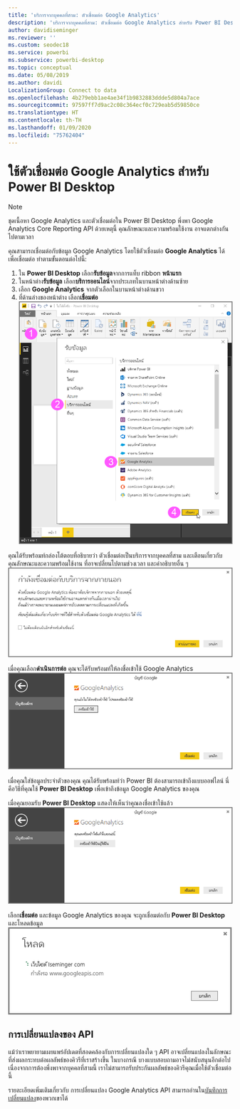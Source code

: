 ```yaml
---
title: 'บริการจากบุคคลที่สาม: ตัวเชื่อมต่อ Google Analytics'
description: 'บริการจากบุคคลที่สาม: ตัวเชื่อมต่อ Google Analytics สำหรับ Power BI Desktop'
author: davidiseminger
ms.reviewer: ''
ms.custom: seodec18
ms.service: powerbi
ms.subservice: powerbi-desktop
ms.topic: conceptual
ms.date: 05/08/2019
ms.author: davidi
LocalizationGroup: Connect to data
ms.openlocfilehash: 4b279ebb1ae4ae34f1b9832883ddde5d804a7ace
ms.sourcegitcommit: 97597ff7d9ac2c08c364ecf0c729eab5d59850ce
ms.translationtype: HT
ms.contentlocale: th-TH
ms.lasthandoff: 01/09/2020
ms.locfileid: "75762404"
---
```

# <a name="use-the-google-analytics-connector-for-power-bi-desktop"></a>ใช้ตัวเชื่อมต่อ Google Analytics สำหรับ Power BI Desktop
> [!NOTE]
> ชุดเนื้อหา Google Analytics และตัวเชื่อมต่อใน Power BI Desktop พึ่งพา Google Analytics Core Reporting API ด้วยเหตุนี้ คุณลักษณะและความพร้อมใช้งาน อาจแตกต่างกันไปตามเวลา

คุณสามารถเชื่อมต่อกับข้อมูล Google Analytics โดยใช้ตัวเชื่อมต่อ **Google Analytics** ได้ เพื่อเชื่อมต่อ ทำตามขั้นตอนต่อไปนี้:

1. ใน **Power BI Desktop** เลือก**รับข้อมูล**จากการแท็บ ribbon **หน้าแรก**
2. ในหน้าต่าง**รับข้อมูล** เลือก**บริการออนไลน์**จากประเภทในบานหน้าต่างด้านซ้าย
3. เลือก **Google Analytics** จากตัวเลือกในบานหน้าต่างด้านขวา
4. ที่ด้านล่างของหน้าต่าง เลือก**เชื่อมต่อ**  
   ![](media/service-google-analytics-connector/tps_googleanalytics_1.png)

คุณได้รับพร้อมท์กล่องโต้ตอบที่อธิบายว่า ตัวเชื่อมต่อเป็นบริการจากบุคคลที่สาม และเตือนเกี่ยวกับคุณลักษณะและความพร้อมใช้งาน ที่อาจเปลี่ยนไปตามช่วงเวลา และคำอธิบายอื่น ๆ  
![](media/service-google-analytics-connector/tps_googleanalytics_2.png)

เมื่อคุณเลือก**ดำเนินการต่อ** คุณจะได้รับพร้อมท์ให้ลงชื่อเข้าใช้ Google Analytics  
![](media/service-google-analytics-connector/tps_googleanalytics_3.png)

เมื่อคุณใส่ข้อมูลประจำตัวของคุณ คุณได้รับพร้อมท์ว่า Power BI ต้องสามารถเข้าถึงแบบออฟไลน์ นี่คือวิธีที่คุณใช้ **Power BI Desktop** เพื่อเข้าถึงข้อมูล Google Analytics ของคุณ  

เมื่อคุณยอมรับ **Power BI Desktop** แสดงให้เห็นว่าคุณลงชื่อเข้าใช้แล้ว  
![](media/service-google-analytics-connector/tps_googleanalytics_5.png)

เลือก**เชื่อมต่อ** และข้อมูล Google Analytics ของคุณ จะถูกเชื่อมต่อกับ **Power BI Desktop** และโหลดข้อมูล  
![](media/service-google-analytics-connector/tps_googleanalytics_6.png)

## <a name="changes-to-the-api"></a>การเปลี่ยนแปลงของ API
แม้ว่าเราพยายามเผยแพร่อัปเดตที่สอดคล้องกับการเปลี่ยนแปลงใด ๆ API อาจเปลี่ยนแปลงในลักษณะที่ส่งผลกระทบต่อผลลัพธ์ของคิวรีที่เราสร้างขึ้น ในบางกรณี บางแบบสอบถามอาจไม่สนับสนุนอีกต่อไป เนื่องจากการต้องพึ่งพาจากบุคคลที่สามนี้ เราไม่สามารถรับประกันผลลัพธ์ของคิวรีคุณเมื่อใช้ตัวเชื่อมต่อนี้

รายละเอียดเพิ่มเติมเกี่ยวกับ การเปลี่ยนแปลง Google Analytics API สามารถอ่านใน[บันทึกการเปลี่ยนแปลง](https://developers.google.com/analytics/devguides/changelog)ของพวกเขาได้


